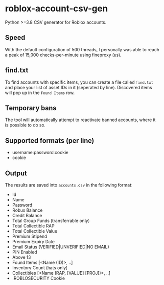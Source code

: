 # roblox-account-csv-gen
Python >=3.8 CSV generator for Roblox accounts.

## Speed
With the default configuration of 500 threads, I personally was able to reach a peak of 15,000 checks-per-minute using fineproxy (us).

## find.txt
To find accounts with specific items, you can create a file called `find.txt` and place your list of asset IDs in it (seperated by line).
Discovered items will pop up in the `Found Items` row.

## Temporary bans
The tool will automatically attempt to reactivate banned accounts, where it is possible to do so.

## Supported formats (per line)
- username:password:cookie
- cookie

## Output
The results are saved into `accounts.csv` in the following format:
- Id
- Name
- Password
- Robux Balance
- Credit Balance
- Total Group Funds (transferrable only)
- Total Collectible RAP
- Total Collectible Value
- Premium Stipend
- Premium Expiry Date
- Email Status (VERIFIED|UNVERIFIED|NO EMAIL)
- PIN Enabled
- Above 13
- Found Items [<Name (ID)>, ..]
- Inventory Count (hats only)
- Collectibles [<Name (RAP, [VALUE] [PROJ])>, ..]
- .ROBLOSECURITY Cookie
